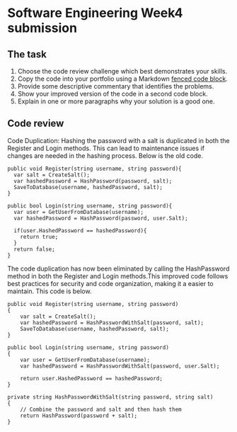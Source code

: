 # Software Engineering Week4 submission

## The task

1. Choose the code review challenge which best demonstrates your skills.
2. Copy the code into your portfolio using a Markdown
   [fenced code block](https://docs.github.com/en/get-started/writing-on-github/working-with-advanced-formatting/creating-and-highlighting-code-blocks).
3. Provide some descriptive commentary that identifies the problems.
4. Show your improved version of the code in a second code block.
5. Explain in one or more paragraphs why your solution is a good one.

## Code review

Code Duplication: Hashing the password with a salt is duplicated in both the Register and
Login methods. This can lead to maintenance issues if changes are needed in the hashing process.
Below is the old code.

```
public void Register(string username, string password){ 
  var salt = CreateSalt(); 
  var hashedPassword = HashPassword(password, salt); 
  SaveToDatabase(username, hashedPassword, salt); 
} 

public bool Login(string username, string password){ 
  var user = GetUserFromDatabase(username); 
  var hashedPassword = HashPassword(password, user.Salt); 

  if(user.HashedPassword == hashedPassword){ 
    return true; 
  } 
  return false; 
}
```

The code duplication has now been eliminated by calling the HashPassword method in both the Register
and Login methods.This improved code follows best practices for security and code organization,
making it a easier to maintain. This code is below.

```
public void Register(string username, string password)
{
    var salt = CreateSalt();
    var hashedPassword = HashPasswordWithSalt(password, salt);
    SaveToDatabase(username, hashedPassword, salt);
}

public bool Login(string username, string password)
{
    var user = GetUserFromDatabase(username);
    var hashedPassword = HashPasswordWithSalt(password, user.Salt);

    return user.HashedPassword == hashedPassword;
}

private string HashPasswordWithSalt(string password, string salt)
{
    // Combine the password and salt and then hash them
    return HashPassword(password + salt);
}
```
